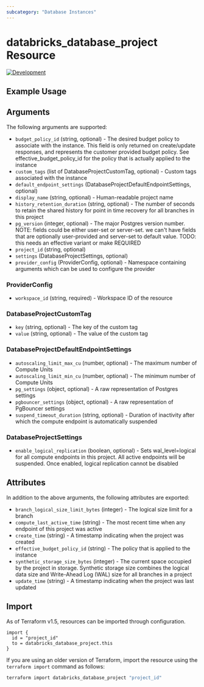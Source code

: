 ```yaml
---
subcategory: "Database Instances"
---
```

# databricks_database_project Resource
[![Development](https://img.shields.io/badge/Release_Stage-Development-red)](https://docs.databricks.com/aws/en/release-notes/release-types)



## Example Usage


## Arguments
The following arguments are supported:
* `budget_policy_id` (string, optional) - The desired budget policy to associate with the instance. This field is only returned on create/update responses,
  and represents the customer provided budget policy. See effective_budget_policy_id for the policy that is actually
  applied to the instance
* `custom_tags` (list of DatabaseProjectCustomTag, optional) - Custom tags associated with the instance
* `default_endpoint_settings` (DatabaseProjectDefaultEndpointSettings, optional)
* `display_name` (string, optional) - Human-readable project name
* `history_retention_duration` (string, optional) - The number of seconds to retain the shared history for point in time recovery for all branches in this project
* `pg_version` (integer, optional) - The major Postgres version number.
  NOTE: fields could be either user-set or server-set.
  we can't have fields that are optionally user-provided and server-set to default value.
  TODO: this needs an effective variant or make REQUIRED
* `project_id` (string, optional)
* `settings` (DatabaseProjectSettings, optional)
* `provider_config` (ProviderConfig, optional) - Namespace containing arguments which can be used to configure the provider

### ProviderConfig
* `workspace_id` (string, required) - Workspace ID of the resource

### DatabaseProjectCustomTag
* `key` (string, optional) - The key of the custom tag
* `value` (string, optional) - The value of the custom tag

### DatabaseProjectDefaultEndpointSettings
* `autoscaling_limit_max_cu` (number, optional) - The maximum number of Compute Units
* `autoscaling_limit_min_cu` (number, optional) - The minimum number of Compute Units
* `pg_settings` (object, optional) - A raw representation of Postgres settings
* `pgbouncer_settings` (object, optional) - A raw representation of PgBouncer settings
* `suspend_timeout_duration` (string, optional) - Duration of inactivity after which the compute endpoint is automatically suspended

### DatabaseProjectSettings
* `enable_logical_replication` (boolean, optional) - Sets wal_level=logical for all compute endpoints in this project.
  All active endpoints will be suspended.
  Once enabled, logical replication cannot be disabled

## Attributes
In addition to the above arguments, the following attributes are exported:
* `branch_logical_size_limit_bytes` (integer) - The logical size limit for a branch
* `compute_last_active_time` (string) - The most recent time when any endpoint of this project was active
* `create_time` (string) - A timestamp indicating when the project was created
* `effective_budget_policy_id` (string) - The policy that is applied to the instance
* `synthetic_storage_size_bytes` (integer) - The current space occupied by the project in storage. Synthetic storage size combines the logical data size and Write-Ahead Log (WAL) size for all branches in a project
* `update_time` (string) - A timestamp indicating when the project was last updated

## Import
As of Terraform v1.5, resources can be imported through configuration.
```hcl
import {
  id = "project_id"
  to = databricks_database_project.this
}
```

If you are using an older version of Terraform, import the resource using the `terraform import` command as follows:
```sh
terraform import databricks_database_project "project_id"
```
